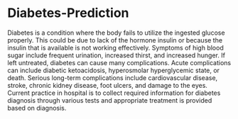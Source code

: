 # Diabetes-Prediction

Diabetes is a condition where the body fails to utilize the ingested glucose properly. This could be due to lack of the hormone insulin or because the insulin that is available is not working effectively. 
Symptoms of high blood sugar include frequent urination, increased thirst, and increased hunger. If left untreated, diabetes can cause many complications. Acute complications can include diabetic ketoacidosis, hyperosmolar hyperglycemic state, or death. Serious long-term complications include cardiovascular disease, stroke, chronic kidney disease, foot ulcers, and damage to the eyes.
Current practice in hospital is to collect required information for diabetes diagnosis through various tests and appropriate treatment is provided based on diagnosis. 

